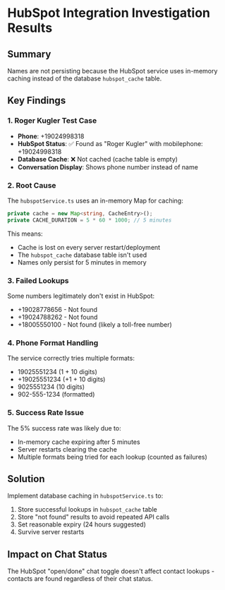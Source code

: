 # HubSpot Integration Investigation Results

## Summary
Names are not persisting because the HubSpot service uses in-memory caching instead of the database `hubspot_cache` table.

## Key Findings

### 1. Roger Kugler Test Case
- **Phone**: +19024998318
- **HubSpot Status**: ✅ Found as "Roger Kugler" with mobilephone: +19024998318
- **Database Cache**: ❌ Not cached (cache table is empty)
- **Conversation Display**: Shows phone number instead of name

### 2. Root Cause
The `hubspotService.ts` uses an in-memory Map for caching:
```typescript
private cache = new Map<string, CacheEntry>();
private CACHE_DURATION = 5 * 60 * 1000; // 5 minutes
```

This means:
- Cache is lost on every server restart/deployment
- The `hubspot_cache` database table isn't used
- Names only persist for 5 minutes in memory

### 3. Failed Lookups
Some numbers legitimately don't exist in HubSpot:
- +19028778656 - Not found
- +19024788262 - Not found  
- +18005550100 - Not found (likely a toll-free number)

### 4. Phone Format Handling
The service correctly tries multiple formats:
- 19025551234 (1 + 10 digits)
- +19025551234 (+1 + 10 digits)
- 9025551234 (10 digits)
- 902-555-1234 (formatted)

### 5. Success Rate Issue
The 5% success rate was likely due to:
- In-memory cache expiring after 5 minutes
- Server restarts clearing the cache
- Multiple formats being tried for each lookup (counted as failures)

## Solution
Implement database caching in `hubspotService.ts` to:
1. Store successful lookups in `hubspot_cache` table
2. Store "not found" results to avoid repeated API calls
3. Set reasonable expiry (24 hours suggested)
4. Survive server restarts

## Impact on Chat Status
The HubSpot "open/done" chat toggle doesn't affect contact lookups - contacts are found regardless of their chat status.